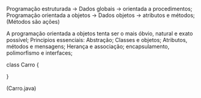 Programação estruturada -> Dados globais -> orientada a procedimentos;
Programação orientada a objetos -> Dados objetos -> atributos e métodos; (Métodos são ações)

A programação orientada a objetos tenta ser o mais óbvio, natural e exato possível;
Principios essenciais: 
Abstração; Classes e objetos; Atributos, métodos e mensagens; Herança e associação; encapsulamento, polimorfismo e interfaces;

class Carro {
  
}

(Carro.java)
